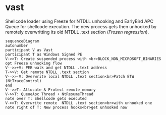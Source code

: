 # vast

Shellcode loader using Freeze for NTDLL unhooking and EarlyBird APC Queue for shellcode execution. The new process gets then unhooked by remotely overwritting its old NTDLL .text section (_Frozen regression_).

```mermaid
sequenceDiagram
autonumber
participant V as Vast
participant T as Windows Signed PE
V->>T: Create suspended process with <br>BLOCK_NON_MICROSOFT_BINARIES
opt Freeze unhooking flow
V-->>+V: PEB walk and get NTDLL .text address
T->>V: Get remote NTDLL .text section
V-->>-V: Overwrite local NTDLL .text section<br>Patch ETW (NtTraceControl)
end
V-->>T: Allocate & Protect remote memory
V->>T: QueueApc Thread + NtResumeThread
note over T: Shellcode gets executed
V->>T: Overwrite remote  NTDLL .text section<br>with unhooked one
note right of T: New process hooks<br>get unhooked now
```
